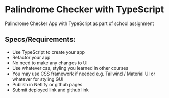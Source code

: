 # Palindrome Checker with TypeScript
Palindrome Checker App with TypeScript as part of school assignment

## Specs/Requirements:
- Use TypeScript to create your app
- Refactor your app
- No need to make any changes to UI
- Use whatever css, styling you learned in other courses
- You may use CSS framework if needed e.g. Tailwind / Material UI or whatever for styling GUI
- Publish in Netlify or github pages
- Submit deployed link and github link